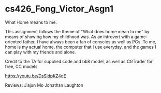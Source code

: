 # cs426_Fong_Victor_Asgn1

What Home means to me.

This assignment follows the theme of "What does home mean to me" by means of showing how my childhood was. As an introvert with a game-oriented father, I have always been a fan of consoles as well as PCs. To me, home is my actual home, the computer that I use everyday, and the games I can play with my friends and alone.

Credit to the TA for supplied code and bb8 model, as well as CGTrader for free, CC models.

https://youtu.be/DsSIdpKZ4qE


Reviews:
Jiajun Mo
Jonathan Laughton
